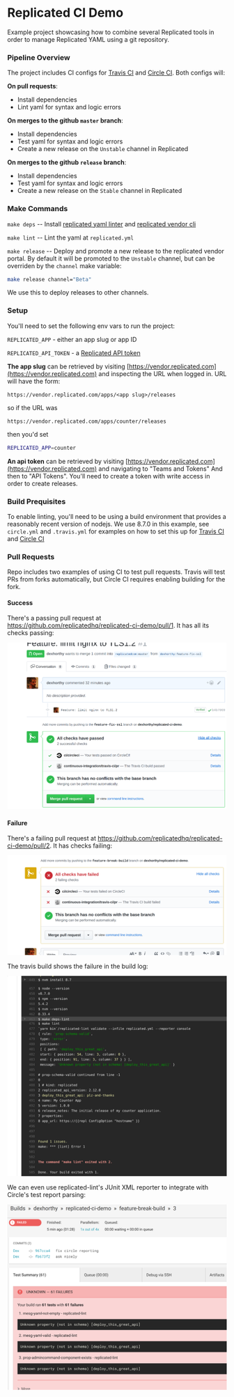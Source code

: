 Replicated CI Demo
==================

Example project showcasing how to combine several Replicated tools in order to manage
Replicated YAML using a git repository.

### Pipeline Overview

The project includes CI configs for [Travis CI](https://travis-ci.org) and [Circle CI](https://cicleci.com). Both configs will:

**On pull requests**:

- Install dependencies
- Lint yaml for syntax and logic errors

**On merges to the github `master` branch**:

- Install dependencies
- Test yaml for syntax and logic errors
- Create a new release on the `Unstable` channel in Replicated

**On merges to the github `release` branch**:

- Install dependencies
- Test yaml for syntax and logic errors
- Create a new release on the `Stable` channel in Replicated

### Make Commands

`make deps`    -- Install [replicated yaml linter](https://github.com/replicatedhq/replicated-lint) and [replicated vendor cli](https://github.com/replicatedhq/replicated)

`make lint`    -- Lint the yaml at `replicated.yml`

`make release` -- Deploy and promote a new release to the replicated vendor portal. By default it will be promoted to the `Unstable` channel, but can be overriden by the `channel` make variable:

```sh
make release channel="Beta"
```

We use this to deploy releases to other channels.


### Setup

You'll need to set the following env vars to run the project:

`REPLICATED_APP` - either an app slug or app ID

`REPLICATED_API_TOKEN` - a [Replicated API token](https://help.replicated.com/docs/kb/developer-resources/generate-api-token/)

**The app slug** can be retrieved by visiting [https://vendor.replicated.com](https://vendor.replicated.com) and inspecting the URL when logged in. URL will have the form:

```
https://vendor.replicated.com/apps/<app slug>/releases
```

so if the URL was

```
https://vendor.replicated.com/apps/counter/releases
```

then you'd set

```sh
REPLICATED_APP=counter
```

**An api token** can be retrieved by visiting [https://vendor.replicated.com](https://vendor.replicated.com) and navigating to "Teams and Tokens" And then to "API Tokens". You'll need to create a token with write access in order to create releases.


### Build Prequisites

To enable linting, you'll need to be using a build environment that provides a
reasonably recent version of nodejs. We use 8.7.0 in this example, see `circle.yml`
and `.travis.yml` for examples on how to set this up for [Travis CI](https://travis-ci.org) and [Circle CI](https://circleci.com)

### Pull Requests

Repo includes two examples of using CI to test pull requests. Travis will test PRs from forks automatically, but Circle CI requires enabling building for the fork.

#### Success

There's a passing pull request at https://github.com/replicatedhq/replicated-ci-demo/pull/1. It has all its checks passing:

![checks-passing](./img/checks-passing.png)


#### Failure

There's a failing pull request at https://github.com/replicatedhq/replicated-ci-demo/pull/2. It has checks failing:


![checks-fail](./img/checks-fail.png)

The travis build shows the failure in the build log:

![travis-output-failed](./img/travis-output-failed.png)

We can even use replicated-lint's JUnit XML reporter to integrate with Circle's test report parsing:

![circle-tests-failed](./img/circle-tests-failed.png)

